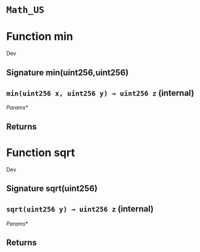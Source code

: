 # `Math_US`




# Function min

Dev 
## Signature min(uint256,uint256)
## `min(uint256 x, uint256 y) → uint256 z` (internal)
*Params**

**Returns**
-----
# Function sqrt

Dev 
## Signature sqrt(uint256)
## `sqrt(uint256 y) → uint256 z` (internal)
*Params**

**Returns**
-----

